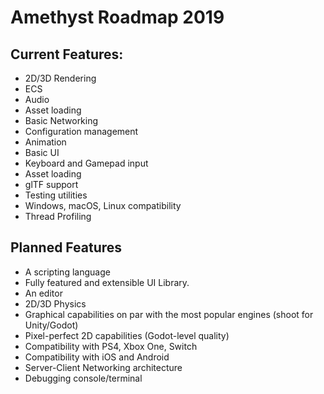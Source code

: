 # Amethyst Roadmap 2019

## Current Features:

- 2D/3D Rendering
- ECS
- Audio
- Asset loading
- Basic Networking
- Configuration management
- Animation
- Basic UI
- Keyboard and Gamepad input
- Asset loading
- glTF support
- Testing utilities
- Windows, macOS, Linux compatibility
- Thread Profiling

## Planned Features

- A scripting language
- Fully featured and extensible UI Library.
- An editor
- 2D/3D Physics
- Graphical capabilities on par with the most popular engines (shoot for Unity/Godot)
- Pixel-perfect 2D capabilities (Godot-level quality)
- Compatibility with PS4, Xbox One, Switch
- Compatibility with iOS and Android
- Server-Client Networking architecture
- Debugging console/terminal
